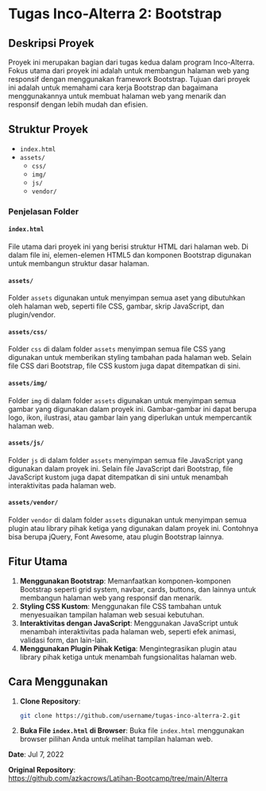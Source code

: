 # Tugas Inco-Alterra 2: Bootstrap

## Deskripsi Proyek

Proyek ini merupakan bagian dari tugas kedua dalam program Inco-Alterra. Fokus utama dari proyek ini adalah untuk membangun halaman web yang responsif dengan menggunakan framework Bootstrap. Tujuan dari proyek ini adalah untuk memahami cara kerja Bootstrap dan bagaimana menggunakannya untuk membuat halaman web yang menarik dan responsif dengan lebih mudah dan efisien.

## Struktur Proyek

-   `index.html`
-   `assets/`
    -   `css/`
    -   `img/`
    -   `js/`
    -   `vendor/`

### Penjelasan Folder

#### `index.html`

File utama dari proyek ini yang berisi struktur HTML dari halaman web. Di dalam file ini, elemen-elemen HTML5 dan komponen Bootstrap digunakan untuk membangun struktur dasar halaman.

#### `assets/`

Folder `assets` digunakan untuk menyimpan semua aset yang dibutuhkan oleh halaman web, seperti file CSS, gambar, skrip JavaScript, dan plugin/vendor.

#### `assets/css/`

Folder `css` di dalam folder `assets` menyimpan semua file CSS yang digunakan untuk memberikan styling tambahan pada halaman web. Selain file CSS dari Bootstrap, file CSS kustom juga dapat ditempatkan di sini.

#### `assets/img/`

Folder `img` di dalam folder `assets` digunakan untuk menyimpan semua gambar yang digunakan dalam proyek ini. Gambar-gambar ini dapat berupa logo, ikon, ilustrasi, atau gambar lain yang diperlukan untuk mempercantik halaman web.

#### `assets/js/`

Folder `js` di dalam folder `assets` menyimpan semua file JavaScript yang digunakan dalam proyek ini. Selain file JavaScript dari Bootstrap, file JavaScript kustom juga dapat ditempatkan di sini untuk menambah interaktivitas pada halaman web.

#### `assets/vendor/`

Folder `vendor` di dalam folder `assets` digunakan untuk menyimpan semua plugin atau library pihak ketiga yang digunakan dalam proyek ini. Contohnya bisa berupa jQuery, Font Awesome, atau plugin Bootstrap lainnya.

## Fitur Utama

1. **Menggunakan Bootstrap**: Memanfaatkan komponen-komponen Bootstrap seperti grid system, navbar, cards, buttons, dan lainnya untuk membangun halaman web yang responsif dan menarik.
2. **Styling CSS Kustom**: Menggunakan file CSS tambahan untuk menyesuaikan tampilan halaman web sesuai kebutuhan.
3. **Interaktivitas dengan JavaScript**: Menggunakan JavaScript untuk menambah interaktivitas pada halaman web, seperti efek animasi, validasi form, dan lain-lain.
4. **Menggunakan Plugin Pihak Ketiga**: Mengintegrasikan plugin atau library pihak ketiga untuk menambah fungsionalitas halaman web.

## Cara Menggunakan

1. **Clone Repository**:

    ```sh
    git clone https://github.com/username/tugas-inco-alterra-2.git
    ```

2. **Buka File `index.html` di Browser**:
   Buka file `index.html` menggunakan browser pilihan Anda untuk melihat tampilan halaman web.

**Date**: Jul 7, 2022

**Original Repository**:\
https://github.com/azkacrows/Latihan-Bootcamp/tree/main/Alterra
